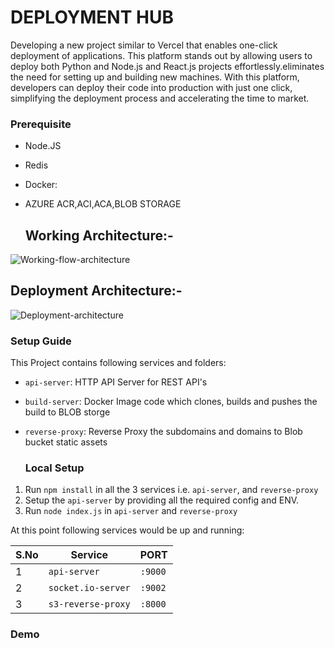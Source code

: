 # DEPLOYMENT HUB 

Developing a new project similar to Vercel that enables one-click deployment of applications. This platform stands out by allowing users to deploy both Python and Node.js and React.js projects effortlessly.eliminates the need for setting up and building new machines. With this platform, developers can deploy their code into production with just one click, simplifying the deployment process and accelerating the time to market.

  ### Prerequisite
- Node.JS
- Redis
- Docker:
- AZURE ACR,ACI,ACA,BLOB STORAGE

  ## Working Architecture:-
![Working-flow-architecture](https://github.com/shubham9069/DEPLOYMENT_HUB/assets/101730475/50fafe22-5e4e-4ba0-a446-001aa3ed4b82)


  ## Deployment Architecture:-
![Deployment-architecture](https://github.com/shubham9069/DEPLOYMENT_HUB/assets/101730475/e950ddab-61d9-4b59-973c-5407c09d390d)

  ### Setup Guide

This Project contains following services and folders:

- `api-server`: HTTP API Server for REST API's
- `build-server`: Docker Image code which clones, builds and pushes the build to BLOB storge
- `reverse-proxy`: Reverse Proxy the subdomains and domains to Blob bucket static assets


  ### Local Setup

1. Run `npm install` in all the 3 services i.e. `api-server`, and `reverse-proxy`
3. Setup the `api-server` by providing all the required config and ENV.
4. Run `node index.js` in `api-server` and `reverse-proxy`

At this point following services would be up and running:

| S.No | Service            | PORT    |
| ---- | ------------------ | ------- |
| 1    | `api-server`       | `:9000` |
| 2    | `socket.io-server` | `:9002` |
| 3    | `s3-reverse-proxy` | `:8000` |

### Demo
